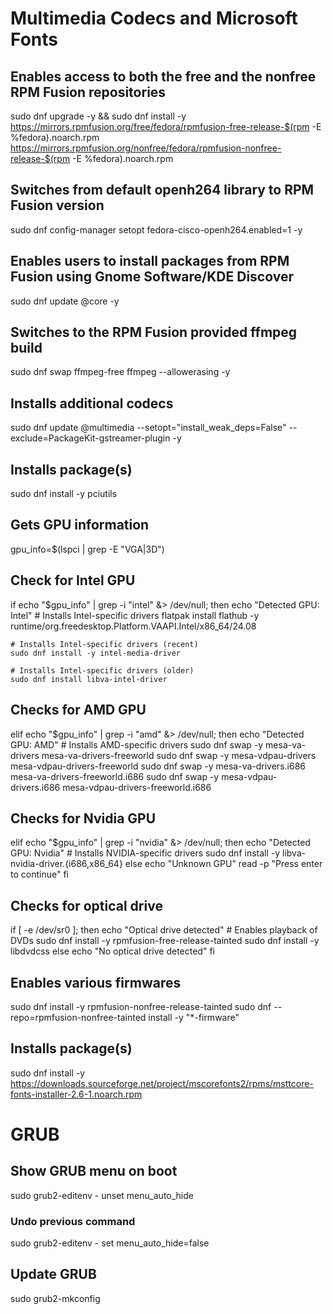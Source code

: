 # Multimedia Codecs and Microsoft Fonts

## Enables access to both the free and the nonfree RPM Fusion repositories
sudo dnf upgrade -y && sudo dnf install -y https://mirrors.rpmfusion.org/free/fedora/rpmfusion-free-release-$(rpm -E %fedora).noarch.rpm https://mirrors.rpmfusion.org/nonfree/fedora/rpmfusion-nonfree-release-$(rpm -E %fedora).noarch.rpm

## Switches from default openh264 library to RPM Fusion version
sudo dnf config-manager setopt fedora-cisco-openh264.enabled=1 -y

## Enables users to install packages from RPM Fusion using Gnome Software/KDE Discover
sudo dnf update @core -y

## Switches to the RPM Fusion provided ffmpeg build
sudo dnf swap ffmpeg-free ffmpeg --allowerasing -y

## Installs additional codecs
sudo dnf update @multimedia --setopt="install_weak_deps=False" --exclude=PackageKit-gstreamer-plugin -y

## Installs package(s)
sudo dnf install -y pciutils

## Gets GPU information
gpu_info=$(lspci | grep -E "VGA|3D")

## Check for Intel GPU
if echo "$gpu_info" | grep -i "intel" &> /dev/null; then
    echo "Detected GPU: Intel"
    # Installs Intel-specific drivers
    flatpak install flathub -y runtime/org.freedesktop.Platform.VAAPI.Intel/x86_64/24.08
    
    # Installs Intel-specific drivers (recent)
    sudo dnf install -y intel-media-driver
    
    # Installs Intel-specific drivers (older)
    sudo dnf install libva-intel-driver
    
## Checks for AMD GPU
elif echo "$gpu_info" | grep -i "amd" &> /dev/null; then
    echo "Detected GPU: AMD"
    # Installs AMD-specific drivers
    sudo dnf swap -y mesa-va-drivers mesa-va-drivers-freeworld
    sudo dnf swap -y mesa-vdpau-drivers mesa-vdpau-drivers-freeworld
    sudo dnf swap -y mesa-va-drivers.i686 mesa-va-drivers-freeworld.i686
    sudo dnf swap -y mesa-vdpau-drivers.i686 mesa-vdpau-drivers-freeworld.i686
    
## Checks for Nvidia GPU
elif echo "$gpu_info" | grep -i "nvidia" &> /dev/null; then
    echo "Detected GPU: Nvidia"
    # Installs NVIDIA-specific drivers
    sudo dnf install -y libva-nvidia-driver.{i686,x86_64}
else
    echo "Unknown GPU"
    read -p "Press enter to continue"
fi

## Checks for optical drive
if [ -e /dev/sr0 ]; then
    echo "Optical drive detected"
    # Enables playback of DVDs
    sudo dnf install -y rpmfusion-free-release-tainted
    sudo dnf install -y libdvdcss
else
    echo "No optical drive detected"
fi

## Enables various firmwares
sudo dnf install -y rpmfusion-nonfree-release-tainted
sudo dnf --repo=rpmfusion-nonfree-tainted install -y "*-firmware"

## Installs package(s)
sudo dnf install -y https://downloads.sourceforge.net/project/mscorefonts2/rpms/msttcore-fonts-installer-2.6-1.noarch.rpm

# GRUB

## Show GRUB menu on boot

sudo grub2-editenv - unset menu_auto_hide

### Undo previous command

sudo grub2-editenv - set menu_auto_hide=false

## Update GRUB

sudo grub2-mkconfig

